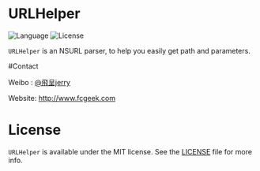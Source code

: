 # URLHelper
![Language](https://img.shields.io/badge/language-Swift%202.2-orange.svg)
![License](https://img.shields.io/github/license/mashape/apistatus.svg)

`URLHelper` is an NSURL parser, to help you easily get path and parameters.


#Contact

Weibo : [@飛呈jerry](http://weibo.com/2871687492)

Website: http://www.fcgeek.com

# License

`URLHelper` is available under the MIT license. See the [LICENSE](./LICENSE) file for more info.
